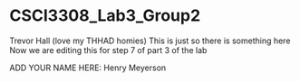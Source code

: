 # CSCI3308_Lab3_Group2
Trevor Hall (love my THHAD homies)
This is just so there is something here
Now we are editing this for step 7 of part 3 of the lab

ADD YOUR NAME HERE: 
Henry Meyerson

